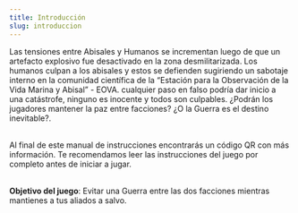 ```yaml
---
title: Introducción
slug: introduccion
---
```

Las tensiones entre Abisales y Humanos se incrementan luego de que un artefacto explosivo fue desactivado en la zona desmilitarizada. Los humanos culpan a los abisales y estos se defienden sugiriendo un sabotaje interno en la comunidad científica de la “Estación para la Observación de la Vida Marina y Abisal” - EOVA.
cualquier paso en falso podría dar inicio a una catástrofe, ninguno es inocente y todos son culpables. ¿Podrán los jugadores mantener la paz entre facciones? ¿O la Guerra es el destino inevitable?.<Br><Br>

Al final de este manual de instrucciones encontrarás un código QR con más información.
Te recomendamos leer las instrucciones del juego por completo antes de iniciar a jugar.<Br><Br>

<strong>Objetivo del juego</strong>: Evitar una Guerra entre las dos facciones mientras mantienes a tus aliados a salvo.